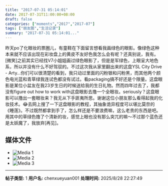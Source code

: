 ```yaml
---
title: "2017-07-31 05:14:01"
date: 2017-07-31T11:00:00+08:00
draft: false
categories: ["moments","2017","2017-07"]
tags: ["朋友圈","生活记录"]
summary: "2017-07-31 05:14:01..."
---
```


昨天po了化眼妆的票圈儿，有童鞋在下面留言想看我画绿色的眼影。像绿色这种本来就不应该出现在彩妆盘上的黄皮不友好色我怎么会有呢？还真别说，我有。[微笑]之前其实已经找V7小姐姐画过绿色眼影了，但是是军绿色，上眼呈大地色系，所以并没有什么不好驾驭的。不过这次我从家里翻出来的这盘YSL City Drive - Arty…你们可以很清楚的看到，我只动过里面的闪粉银和闪粉黑，而其他两个颜色电光蓝和青草绿我连试色都没有试过。看packaging搞不好还是个限量。这盘眼影是某位小盆友在我23岁生日的时候送给我的生日礼物。然而四年过去了，我都没有figure out how to work with这盘眼影去撸一个全眼妆。seriously？这盘眼影可以撸出一套眼妆来？我无从下手匪夷所思。谢谢这位小朋友那么看得起我的化妆技术。😂去网上搜了一下这盘眼影的教程，其抽象诡异程度可以堪比莫奈的《睡莲》。不过既然都拿到手了，怎么样还是不要浪费嘛，这么老贵的东西是吧。用其中的草绿色撸了个清新的妆，感觉上眼也没有那么突兀的嘛～不过那个蓝色还是太妖魔了，我放弃[再见]。

## 媒体文件

- ![Media 1](/Moments/photos/2017-07-31/201707310514010.jpg)
- ![Media 2](/Moments/photos/2017-07-31/201707310514011.jpg)
- ![Media 3](/Moments/photos/2017-07-31/201707310514012.jpg)

---

**帖子类型:** 1
**用户名:** chenxueyuan001
**处理时间:** 2025/8/28 22:27:49